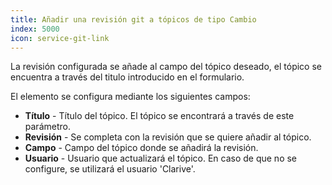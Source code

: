 ```yaml
---
title: Añadir una revisión git a tópicos de tipo Cambio
index: 5000
icon: service-git-link
---
```


La revisión configurada se añade al campo del tópico deseado, el tópico se encuentra a través del titulo
introducido en el formulario.

El elemento se configura mediante los siguientes campos:

- **Título** - Título del tópico. El tópico se encontrará a través de este parámetro.
- **Revisión** - Se completa con la revisión que se quiere añadir al tópico.
- **Campo** - Campo del tópico donde se añadirá la revisión.
- **Usuario** - Usuario que actualizará el tópico. En caso de que no se configure, se utilizará el usuario 'Clarive'.
